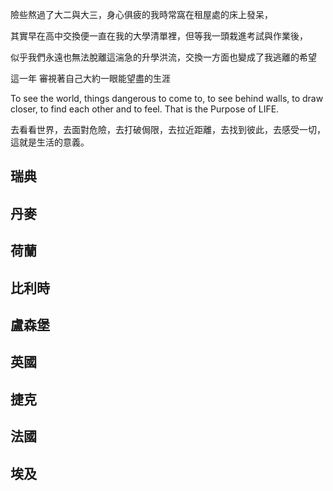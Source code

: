 

險些熬過了大二與大三，身心俱疲的我時常窩在租屋處的床上發呆，

其實早在高中交換便一直在我的大學清單裡，但等我一頭栽進考試與作業後，

似乎我們永遠也無法脫離這湍急的升學洪流，交換一方面也變成了我逃離的希望

這一年
審視著自己大約一眼能望盡的生涯

To see the world, things dangerous to come to, to see behind walls, to draw closer, to find each other and to feel. That is the Purpose of LIFE.

去看看世界，去面對危險，去打破侷限，去拉近距離，去找到彼此，去感受一切，這就是生活的意義。
## 瑞典

## 丹麥

## 荷蘭

## 比利時

## 盧森堡

## 英國

## 捷克

## 法國

## 埃及

